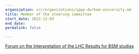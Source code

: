 ```yaml
---
organization: src/organizations/ippp-durham-university.md
title: Member of the steering committee
start_date: 2022-12-03
end_date: 
permalink: false

---
```

[Forum on the Interpretation of the LHC Results for BSM studies](https://twiki.cern.ch/twiki/bin/view/LHCPhysics/InterpretingLHCresults)